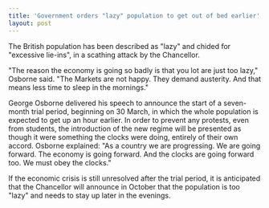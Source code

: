 ```yaml
---
title: 'Government orders "lazy" population to get out of bed earlier'
layout: post
---
```

The British population has been described as "lazy" and chided for "excessive lie-ins", in a scathing attack by the Chancellor.

"The reason the economy is going so badly is that you lot are just too lazy," Osborne said. "The Markets are not happy. They demand austerity. And that means less time to sleep in the mornings."

George Osborne delivered his speech to announce the start of a seven-month trial period, beginning on 30 March, in which the whole population is expected to get up an hour earlier. In order to prevent any protests, even from students, the introduction of the new regime will be presented as though it were something the clocks were doing, entirely of their own accord. Osborne explained: "As a country we are progressing. We are going forward. The economy is going forward. And the clocks are going forward too. We must obey the clocks."

If the economic crisis is still unresolved after the trial period, it is anticipated that the Chancellor will announce in October that the population is too "lazy" and needs to stay up later in the evenings.
